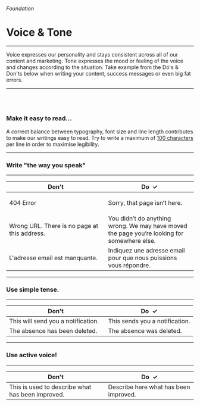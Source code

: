 <h6 class="is-uppercase has-text-grey has-text-weight-medium is-size-7-mobile">Foundation</h6><h1 class="title is-family-secondary is-size-2-mobile">Voice & Tone</h1>
<hr class="is-visible is-size-3">
<p class="subtitle is-size-4-tablet is-family-secondary">
    <span class="has-text-weight-semibold">Voice</span> expresses our personality and stays consistent across all of our content and marketing. <span class="has-text-weight-semibold">Tone</span> expresses the mood or feeling of the voice and changes according to the situation.
    Take example from the Do's & Don'ts below when writing your content, success messages or even big fat errors.
</p>
<hr class="is-visible is-size-3"><br><br>

<h3 class="title"><strong>Make it easy to read...</strong></h3>

A correct balance between typography, font size and line length contributes to make our writings easy to read. 
Try to write a maximum of <u class="has-text-weight-semibold">100 characters</u> per line in order to maximise legibility.

<hr class="is-size-1 is-visible">


<h3 class="title"><strong>Write "the way you speak"</strong></h3>
<hr class="is-size-7">
<div class="table-container">
    <table class="table is-fullwidth">
        <thead>
            <tr>
                <th style="width: 250px;"><span class="has-text-danger">Don't</th>
                <th><span class="has-text-success has-text-weight-bolder">Do &nbsp;✓</span></th>
            </tr>
        </thead>
        <tbody class="is-family-secondary">
            <tr>
                <td class="subtitle has-text-grey">404 Error</td>
                <td class="subtitle"><p>Sorry, that page isn’t here.</p></td>
            </tr>
            <tr>
                <td class="subtitle has-text-grey">Wrong URL. There is no page at this address.</td>
                <td class="subtitle">You didn’t do anything wrong. We may have moved the page you’re looking for somewhere else.</td>
            </tr>
            <tr>
                <td class="subtitle has-text-grey">L'adresse email est manquante.</td>
                <td class="subtitle">Indiquez une adresse email pour que nous puissions vous répondre.</td>
            </tr>
        </tbody>
    </table>
</div>

<hr class="is-size-1 is-visible">

<h3 class="title"><strong>Use simple tense.</strong></h3>
<hr class="is-size-7">
<div class="table-container">
    <table class="table is-fullwidth">
        <thead>
            <tr>
                <th style="width: 250px;"><span class="has-text-danger">Don't</th>
                <th><span class="has-text-success has-text-weight-bolder">Do &nbsp;✓</span></th>
            </tr>
        </thead>
        <tbody class="is-family-secondary">
            <tr>
                <td class="subtitle has-text-grey">This will send you a notification.</td>
                <td class="subtitle">This sends you a notification.</td>
            </tr>
            <tr>
                <td class="subtitle has-text-grey">The absence has been deleted.</td>
                <td class="subtitle">The absence was deleted.</td>
            </tr>
        </tbody>
    </table>
</div>

<hr class="is-size-1 is-visible">

<h3 class="title"><strong>Use active voice!</strong></h3>
<hr class="is-size-7">
<div class="table-container">
    <table class="table is-fullwidth">
        <thead>
            <tr>
                <th style="width: 250px;"><span class="has-text-danger">Don't</th>
                <th><span class="has-text-success has-text-weight-bolder">Do &nbsp;✓</span></th>
            </tr>
        </thead>
        <tbody class="is-family-secondary">
            <tr>
            <td class="subtitle has-text-grey">This is used to describe what has been improved.</td>
            <td class="subtitle">Describe here what has been improved.</td>
            </tr>
        </tbody>
    </table>
</div>